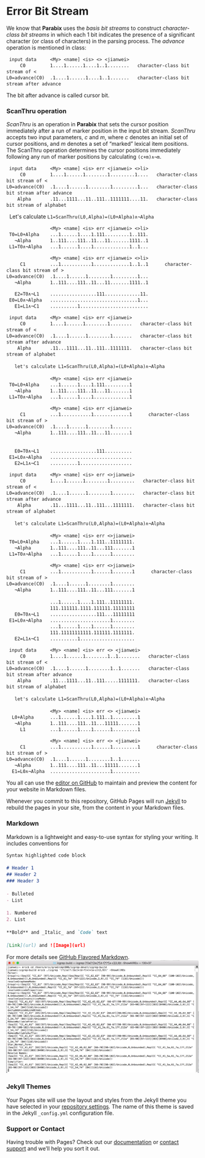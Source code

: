 # Error Bit Stream

We know that **Parabix** uses the *basis bit streams* to construct *character-class bit streams* in which each 1 bit indicates the presence of a significant character (or class of characters) in the parsing process. The *advance* operation is mentioned in class:

```
 input data     <My> <name] <is> <> <jianwei>
     C0         1....1......1....1..1........   character-class bit stream of <
L0=advance(C0)  .1....1......1....1..1.......   character-class bit stream after advance
```
The bit after advance is called cursor bit.

### ScanThru operation
*ScanThru* is an operation in **Parabix** that sets the cursor position immediately after a run of marker position in the input bit stream. *ScanThru* accepts two input parameters, *c* and *m*, where *c* denotes an initial set of cursor positions, and *m* denotes a set of “marked” lexical item positions. The ScanThru operation determines the cursor positions immediately following any run of marker positions by calculating `(c+m)∧¬m`.

```
 input data     <My> <name] <is> err <jianwei> <>li>
     C0         1....1......1........1.........1....   character-class bit stream of <
L0=advance(C0)  .1....1......1........1.........1...   character-class bit stream after advance
    Alpha       .11...1111...11..111..1111111....11.   character-class bit stream of alphabet
```
   
Let's calculate `L1=ScanThru(L0,Alpha)=(L0+Alpha)∧¬Alpha`
 
```
                <My> <name] <is> err <jianwei> <>li> 
 T0=L0+Alpha    ...1......1....1.111.........1..111.
   ¬Alpha       1..111....111..11...11.......1111..1
 L1=T0∧¬Alpha   ...1......1....1.............1..1...
```

```
                <My> <name] <is> err <jianwei> <>li>
     C1         ...1...........1.............1..1..1      character-class bit stream of >
L0=advance(C0)  .1....1......1........1.........1...
   ¬Alpha       1..111....111..11...11.......1111..1
```

```
   E2=T0∧¬L1    .................111.............11.
 E0=L0∧¬Alpha   ................................1...
   E1=L1∧¬C1    ..........1.........................
```


```
 input data     <My> <name] <is> err <jianwei>
     C0         1....1......1........1........   character-class bit stream of <
L0=advance(C0)  .1....1......1........1.......   character-class bit stream after advance
    Alpha       .11...1111...11..111..1111111.   character-class bit stream of alphabet
   
   let's calculate L1=ScanThru(L0,Alpha)=(L0+Alpha)∧¬Alpha
   
                <My> <name] <is> err <jianwei>  
 T0=L0+Alpha    ...1......1....1.111.........1
   ¬Alpha       1..111....111..11...11.......1
 L1=T0∧¬Alpha   ...1......1....1.............1
```

```
                <My> <name] <is> err <jianwei> 
     C1         ...1...........1.............1      character-class bit stream of >
L0=advance(C0)  .1....1......1........1.......
   ¬Alpha       1..111....111..11...11.......1
   

   E0=T0∧¬L1    .................111..........
 E1=L0∧¬Alpha   ..............................
   E2=L1∧¬C1    ..........1...................
```


```
 input data     <My> <name] <is> err <>jianwei>
     C0         1....1......1........1.........   character-class bit stream of <
L0=advance(C0)  .1....1......1........1........   character-class bit stream after advance
    Alpha       .11...1111...11..111...1111111.   character-class bit stream of alphabet
   
   let's calculate L1=ScanThru(L0,Alpha)=(L0+Alpha)∧¬Alpha
   
                <My> <name] <is> err <>jianwei>  
 T0=L0+Alpha    ...1......1....1.111..11111111.
   ¬Alpha       1..111....111..11...111.......1
 L1=T0∧¬Alpha   ...1......1....1......1........
```

```
                <My> <name] <is> err <>jianwei> 
     C1         ...1...........1......1.......1      character-class bit stream of >
L0=advance(C0)  .1....1......1........1........
   ¬Alpha       1..111....111..11...111.......1
   
                ...1......1....1.111..11111111.
                111.111111.1111.111111.11111111
   E0=T0∧¬L1    .................111...11111111
 E1=L0∧¬Alpha   ......................1........
                ...1......1....1......1........
                111.11111111111.111111.1111111.
   E2=L1∧¬C1    ..........1....................
```




```
 input data     <My> <name] <is> err <> <jianwei>
     C0         1....1......1........1..1........   character-class bit stream of <
L0=advance(C0)  .1....1......1........1..1.......   character-class bit stream after advance
    Alpha       .11...1111...11..111.....1111111.   character-class bit stream of alphabet
   
   let's calculate L1=ScanThru(L0,Alpha)=(L0+Alpha)∧¬Alpha
   
                <My> <name] <is> err <> <jianwei>  
  L0+Alpha      ...1......1....1.111..1.........1
   ¬Alpha       1..111....111..11...11111.......1
     L1         ...1......1....1......1.........1
```

```
                <My> <name] <is> err <> <jianwei> 
     C1         ...1...........1......1.........1      character-class bit stream of >
L0=advance(C0)  .1....1......1........1..1.......
   ¬Alpha       1..111....111..11...11111.......1
  E1=L0∧¬Alpha  ......................1..........
```

You all can use the [editor on GitHub](https://github.com/lijianweizhuwei/jianweiCMPT886/edit/master/index.md) to maintain and preview the content for your website in Markdown files.

Whenever you commit to this repository, GitHub Pages will run [Jekyll](https://jekyllrb.com/) to rebuild the pages in your site, from the content in your Markdown files.

### Markdown

Markdown is a lightweight and easy-to-use syntax for styling your writing. It includes conventions for

```markdown
Syntax highlighted code block

# Header 1
## Header 2
### Header 3

- Bulleted
- List

1. Numbered
2. List

**Bold** and _Italic_ and `Code` text

[Link](url) and ![Image](url)
```

For more details see [GitHub Flavored Markdown](https://guides.github.com/features/mastering-markdown/).
![Image](./image/1111111111.png)

### Jekyll Themes

Your Pages site will use the layout and styles from the Jekyll theme you have selected in your [repository settings](https://github.com/lijianweizhuwei/jianweiCMPT886/settings). The name of this theme is saved in the Jekyll `_config.yml` configuration file.

### Support or Contact

Having trouble with Pages? Check out our [documentation](https://help.github.com/categories/github-pages-basics/) or [contact support](https://github.com/contact) and we’ll help you sort it out.
